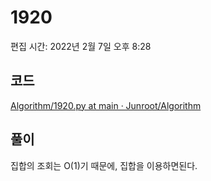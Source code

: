 # 1920

편집 시간: 2022년 2월 7일 오후 8:28

## 코드

[Algorithm/1920.py at main · Junroot/Algorithm](https://github.com/Junroot/Algorithm/blob/main/backjoon/1920.py)

## 풀이

집합의 조회는 O(1)기 때문에, 집합을 이용하면된다.